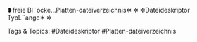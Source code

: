 ❥freie Bl¨ocke...Platten-dateiverzeichnis✲
✲
✲Dateideskriptor
TypL¨ange✶
✲

   Tags & Topics:
   #Dateideskriptor
   #Platten-dateiverzeichnis
